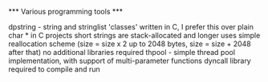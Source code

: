 *** Various programming tools ***

dpstring - string and stringlist 'classes' written in C, I prefer this over plain char * in C projects
		   short strings are stack-allocated and longer uses simple reallocation scheme (size = size x 2 up to 2048 bytes, size = size + 2048 after that)
		   no additional libraries required
thpool	 - simple thread pool implementation, with support of multi-parameter functions
		   dyncall library required to compile and run
